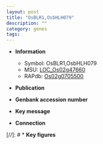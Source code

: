 ```yaml
---
layout: post
title: "OsBLR1,OsbHLH079"
description: ""
category: genes
tags: 
---
```


* **Information**  
    + Symbol: OsBLR1,OsbHLH079  
    + MSU: [LOC_Os02g47660](http://rice.uga.edu/cgi-bin/ORF_infopage.cgi?orf=LOC_Os02g47660)  
    + RAPdb: [Os02g0705500](http://rapdb.dna.affrc.go.jp/viewer/gbrowse_details/irgsp1?name=Os02g0705500)  

* **Publication**  

* **Genbank accession number**  

* **Key message**  

* **Connection**  

[//]: # * **Key figures**  



